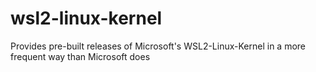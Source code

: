 # wsl2-linux-kernel
Provides pre-built releases of Microsoft's WSL2-Linux-Kernel in a more frequent way than Microsoft does
